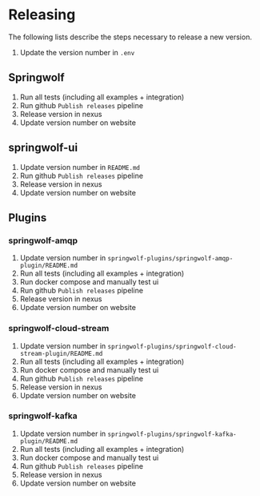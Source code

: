 # Releasing

The following lists describe the steps necessary to release a new version.

1. Update the version number in `.env`

## Springwolf

1. Run all tests (including all examples + integration)
2. Run github `Publish releases` pipeline
3. Release version in nexus
4. Update version number on website

## springwolf-ui

1. Update version number in `README.md`
2. Run github `Publish releases` pipeline
3. Release version in nexus
4. Update version number on website

## Plugins

### springwolf-amqp

1. Update version number in `springwolf-plugins/springwolf-amqp-plugin/README.md`
2. Run all tests (including all examples + integration)
3. Run docker compose and manually test ui
4. Run github `Publish releases` pipeline
5. Release version in nexus
6. Update version number on website

### springwolf-cloud-stream

1. Update version number in `springwolf-plugins/springwolf-cloud-stream-plugin/README.md`
2. Run all tests (including all examples + integration)
3. Run docker compose and manually test ui
4. Run github `Publish releases` pipeline
5. Release version in nexus
6. Update version number on website

### springwolf-kafka

1. Update version number in `springwolf-plugins/springwolf-kafka-plugin/README.md`
2. Run all tests (including all examples + integration)
3. Run docker compose and manually test ui
4. Run github `Publish releases` pipeline
5. Release version in nexus
6. Update version number on website
